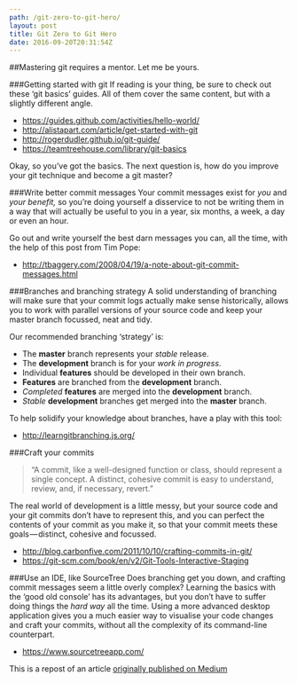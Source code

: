 ```yaml
---
path: /git-zero-to-git-hero/
layout: post
title: Git Zero to Git Hero
date: 2016-09-20T20:31:54Z
---
```


##Mastering git requires a mentor. Let me be yours.

###Getting started with git
If reading is your thing, be sure to check out these ‘git basics’ guides. All of them cover the same content, but with a slightly different angle.

* https://guides.github.com/activities/hello-world/
* http://alistapart.com/article/get-started-with-git
* http://rogerdudler.github.io/git-guide/
* https://teamtreehouse.com/library/git-basics

Okay, so you’ve got the basics. The next question is, how do you improve your git technique and become a git master?

###Write better commit messages
Your commit messages exist for *you* and *your benefit,* so you’re doing yourself a disservice to not be writing them in a way that will actually be useful to you in a year, six months, a week, a day or even an hour.

Go out and write yourself the best darn messages you can, all the time, with the help of this post from Tim Pope:

* http://tbaggery.com/2008/04/19/a-note-about-git-commit-messages.html

###Branches and branching strategy
A solid understanding of branching will make sure that your commit logs actually make sense historically, allows you to work with parallel versions of your source code and keep your master branch focussed, neat and tidy.

Our recommended branching ‘strategy’ is:

* The **master** branch represents your *stable* release.
* The **development** branch is for your *work in progress*.
* Individual **features** should be developed in their own branch.
* **Features** are branched from the **development** branch.
* *Completed* **features** are merged into the **development** branch.
* *Stable* **development** branches get merged into the **master** branch.

To help solidify your knowledge about branches, have a play with this tool:

* http://learngitbranching.js.org/

###Craft your commits
>“A commit, like a well-designed function or class, should represent a single concept. A distinct, cohesive commit is easy to understand, review, and, if necessary, revert.”

The real world of development is a little messy, but your source code and your git commits don’t have to represent this, and you can perfect the contents of your commit as you make it, so that your commit meets these goals — distinct, cohesive and focussed.

* http://blog.carbonfive.com/2011/10/10/crafting-commits-in-git/
* https://git-scm.com/book/en/v2/Git-Tools-Interactive-Staging

###Use an IDE, like SourceTree
Does branching get you down, and crafting commit messages seem a little overly complex? Learning the basics with the ‘good old console’ has its advantages, but you don’t have to suffer doing things the *hard way* all the time. Using a more advanced desktop application gives you a much easier way to visualise your code changes and craft your commits, without all the complexity of its command-line counterpart.

* https://www.sourcetreeapp.com/

This is a repost of an article [originally published on Medium](https://medium.com/@psyked_james/git-zero-to-git-hero-900578ab90c2#.2fvj1x1tn)
